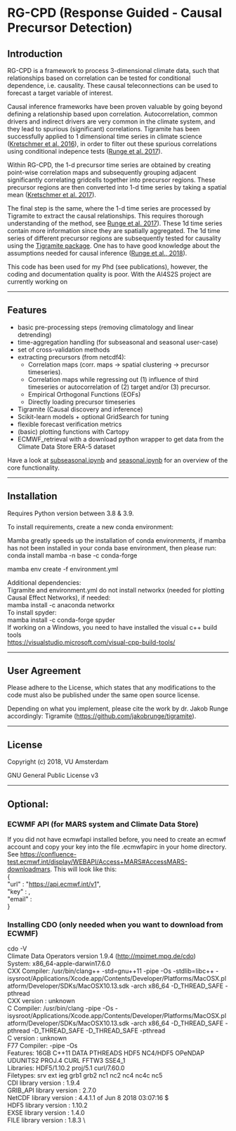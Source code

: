 
# RG-CPD (Response Guided - Causal Precursor Detection)
## Introduction


RG-CPD is a framework to process 3-dimensional climate data, such that relationships based on correlation can be tested for conditional dependence, i.e. causality. These causal teleconnections can be used to forecast a target variable of interest.


Causal inference frameworks have been proven valuable by going beyond defining a relationship based upon correlation. Autocorrelation, common drivers and indirect drivers are very common in the climate system, and they lead to spurious (significant) correlations. Tigramite has been successfully applied to 1 dimensional time series in climate science ([Kretschmer et al. 2016](https://doi.org/10.1175/JCLI-D-15-0654.1)), in order to filter out these spurious correlations using conditional indepence tests ([Runge et al. 2017](http://arxiv.org/abs/1702.07007)).

Within RG-CPD, the 1-d precursor time series are obtained by creating point-wise correlation maps and subsequently grouping adjacent significantly correlating gridcells together into precursor regions. These precursor regions are then converted into 1-d time series by taking a spatial mean ([Kretschmer et al. 2017](https://doi.org/10.1002/2017GL074696)).

The final step is the same, where the 1-d time series are processed by Tigramite to extract the causal relationships. This requires thorough understanding of the method, see [Runge et al. 2017](http://arxiv.org/abs/1702.07007)). These 1d time series contain more information since they are spatially aggregated. The 1d time series of different precursor regions are subsequently tested for causality using the [Tigramite package](https://github.com/jakobrunge/tigramite). One has to have good knowledge about the assumptions needed for causal inference ([Runge et al., 2018](https://doi.org/10.1063/1.5025050)).

This code has been used for my Phd (see publications), however, the coding and documentation quality is poor. With the AI4S2S project are currently working on 

----------------
## Features
- basic pre-processing steps (removing climatology and linear detrending)
- time-aggregation handling (for subseasonal and seasonal user-case)
- set of cross-validation methods
- extracting precursors (from netcdf4):
	- Correlation maps (corr. maps -> spatial clustering -> precursor timeseries).
	- Correlation maps while regressing out (1) influence of third timeseries or autocorrelation of (2) target and/or (3) precursor.
	- Empirical Orthogonal Functions (EOFs)
	- Directly loading precursor timeseries
- Tigramite (Causal discovery and inference)
- Scikit-learn models + optional GridSearch for tuning
- flexible forecast verification metrics
- (basic) plotting functions with Cartopy
- ECMWF_retrieval with a download python wrapper to get data from the Climate Data Store ERA-5 dataset


Have a look at [subseasonal.ipynb](https://github.com/semvijverberg/RGCPD/blob/master/seasonal_mode.ipynb) and [seasonal.ipynb](https://github.com/semvijverberg/RGCPD/blob/master/subseasonal_mode.ipynb) for an overview of the core functionality.

----------------
## Installation

Requires Python version between 3.8 & 3.9.

To install requirements, create a new conda environment:

Mamba greatly speeds up the installation of conda environments, if mamba has not been installed in your conda base environment, then please run:
conda install mamba -n base -c conda-forge

mamba env create -f environment.yml

Additional dependencies:\
Tigramite and environment.yml do not install networkx (needed for plotting Causal Effect Networks), if needed:\
mamba install -c anaconda networkx\
To install spyder:\
mamba install -c conda-forge spyder\
If working on a Windows, you need to have installed the visual c++ build tools\
https://visualstudio.microsoft.com/visual-cpp-build-tools/


----------------

## User Agreement

Please adhere to the License, which states that any modifications to the code must also be published under the same open source license.

Depending on what you implement, please cite the work by dr. Jakob Runge accordingly:
Tigramite (https://github.com/jakobrunge/tigramite). 

----------------
## License

Copyright (c) 2018, VU Amsterdam

GNU General Public License v3

----------------
## Optional:
### ECWMF API (for MARS system and Climate Data Store)
If you did not have ecmwfapi installed before, you need to create an ecmwf account and copy your key into the file .ecmwfapirc in your home directory. See https://confluence-test.ecmwf.int/display/WEBAPI/Access+MARS#AccessMARS-downloadmars. This will look like this:
 \
{
\
    "url"   : "https://api.ecmwf.int/v1",
\
    "key"   : <your key>,\
    "email" : <your emailadress>\
}


### Installing CDO (only needed when you want to download from ECWMF)

cdo -V \
Climate Data Operators version 1.9.4 (http://mpimet.mpg.de/cdo) \
System: x86_64-apple-darwin17.6.0 \
CXX Compiler: /usr/bin/clang++ -std=gnu++11 -pipe -Os -stdlib=libc++ -isysroot/Applications/Xcode.app/Contents/Developer/Platforms/MacOSX.platform/Developer/SDKs/MacOSX10.13.sdk -arch x86_64  -D_THREAD_SAFE -pthread \
CXX version : unknown \
C Compiler: /usr/bin/clang -pipe -Os -isysroot/Applications/Xcode.app/Contents/Developer/Platforms/MacOSX.platform/Developer/SDKs/MacOSX10.13.sdk -arch x86_64  -D_THREAD_SAFE -pthread -D_THREAD_SAFE -D_THREAD_SAFE -pthread \
C version : unknown \
F77 Compiler:  -pipe -Os \
Features: 16GB C++11 DATA PTHREADS HDF5 NC4/HDF5 OPeNDAP UDUNITS2 PROJ.4 CURL FFTW3 SSE4_1 \
Libraries: HDF5/1.10.2 proj/5.1 curl/7.60.0 \
Filetypes: srv ext ieg grb1 grb2 nc1 nc2 nc4 nc4c nc5  \
     CDI library version : 1.9.4 \
GRIB_API library version : 2.7.0 \
  NetCDF library version : 4.4.1.1 of Jun  8 2018 03:07:16 $ \
    HDF5 library version : 1.10.2 \
    EXSE library version : 1.4.0 \
    FILE library version : 1.8.3 \


